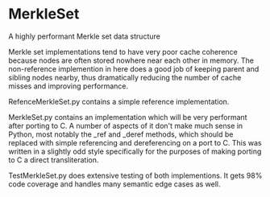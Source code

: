 # MerkleSet
A highly performant Merkle set data structure

Merkle set implementations tend to have very poor cache coherence because nodes are often stored nowhere near each other in memory. The non-reference implemention in here does a good job of keeping parent and sibling nodes nearby, thus dramatically reducing the number of cache misses and improving performance.

RefenceMerkleSet.py contains a simple reference implementation.

MerkleSet.py contains an implementation which will be very performant after porting to C. A number of aspects of it don't make much sense in Python, most notably the _ref and _deref methods, which should be replaced with simple referencing and dereferencing on a port to C. This was written in a slightly odd style specifically for the purposes of making porting to C a direct transliteration.

TestMerkleSet.py does extensive testing of both implementions. It gets 98% code coverage and handles many semantic edge cases as well.
